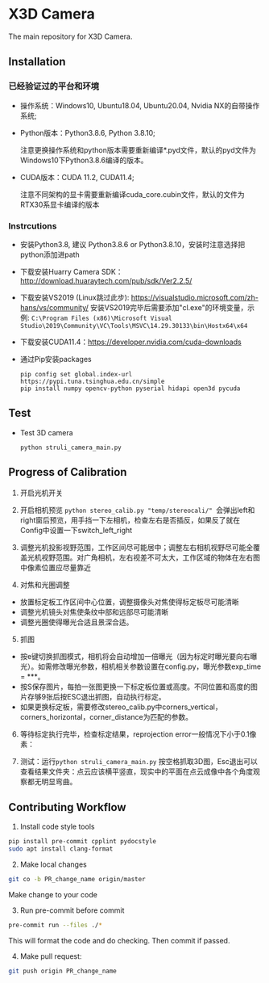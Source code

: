 # X3D Camera
The main repository for X3D Camera.


## Installation

### 已经验证过的平台和环境
- 操作系统：Windows10, Ubuntu18.04, Ubuntu20.04, Nvidia NX的自带操作系统;

- Python版本：Python3.8.6, Python 3.8.10;

  注意更换操作系统和python版本需要重新编译*.pyd文件，默认的pyd文件为Windows10下Python3.8.6编译的版本。

- CUDA版本：CUDA 11.2, CUDA11.4; 

   注意不同架构的显卡需要重新编译cuda_core.cubin文件，默认的文件为RTX30系显卡编译的版本


### Instrcutions
- 安装Python3.8, 建议 Python3.8.6 or Python3.8.10，安装时注意选择把python添加进path
- 下载安装Huarry Camera SDK：http://download.huaraytech.com/pub/sdk/Ver2.2.5/
- 下载安装VS2019 (Linux跳过此步): https://visualstudio.microsoft.com/zh-hans/vs/community/
    安装VS2019完毕后需要添加"cl.exe"的环境变量，示例: `C:\Program Files (x86)\Microsoft Visual Studio\2019\Community\VC\Tools\MSVC\14.29.30133\bin\Hostx64\x64`

- 下载安装CUDA11.4：https://developer.nvidia.com/cuda-downloads
- 通过Pip安装packages
  ```
  pip config set global.index-url https://pypi.tuna.tsinghua.edu.cn/simple
  pip install numpy opencv-python pyserial hidapi open3d pycuda
  ```

## Test

- Test 3D camera
  ```
  python struli_camera_main.py
  ```

## Progress of Calibration

1. 开启光机开关

2. 开启相机预览 ``python stereo_calib.py "temp/stereocali/" ``会弹出left和right窗后预览，用手挡一下左相机，检查左右是否插反，如果反了就在Config中设置一下switch_left_right

3. 调整光机投影视野范围，工作区间尽可能居中；调整左右相机视野尽可能全覆盖光机视野范围。对广角相机，左右视差不可太大，工作区域的物体在左右图中像素位置应尽量靠近

4. 对焦和光圈调整
  - 放置标定板工作区间中心位置，调整摄像头对焦使得标定板尽可能清晰
  - 调整光机镜头对焦使条纹中部和远部尽可能清晰
  - 调整光圈使得曝光合适且景深合适。

5. 抓图
  - 按e键切换抓图模式，相机将会自动增加一倍曝光（因为标定时曝光要向右曝光）。如需修改曝光参数，相机相关参数设置在config.py，曝光参数exp_time = ***。
  - 按S保存图片，每拍一张图更换一下标定板位置或高度。不同位置和高度的图片存够9张后按ESC退出抓图，自动执行标定。
  - 如果更换标定板，需要修改stereo_calib.py中corners_vertical，corners_horizontal，corner_distance为匹配的参数。

6. 等待标定执行完毕，检查标定结果，reprojection error一般情况下小于0.1像素：

7. 测试：运行``python struli_camera_main.py`` 按空格抓取3D图，Esc退出可以查看结果文件夹：点云应该横平竖直，现实中的平面在点云成像中各个角度观察都无明显弯曲。


## Contributing Workflow
1. Install code style tools
```bash
pip install pre-commit cpplint pydocstyle
sudo apt install clang-format
```

2. Make local changes
```bash
git co -b PR_change_name origin/master
```

  Make change to your code

3. Run pre-commit before commit

```bash
pre-commit run --files ./*
```
  This will format the code and do checking. Then commit if passed.

4. Make pull request:
```bash
git push origin PR_change_name
```
